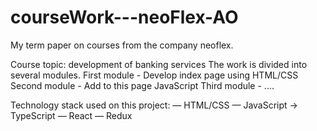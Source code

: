 # courseWork---neoFlex-AO
My term paper on courses from the company neoflex.

Course topic: development of banking services
The work is divided into several modules.
First module - Develop index page using HTML/CSS
Second module - Add to this page JavaScript
Third module - ....

Technology stack used on this project:
—  HTML/CSS
—  JavaScript -> TypeScript
—  React
—  Redux
